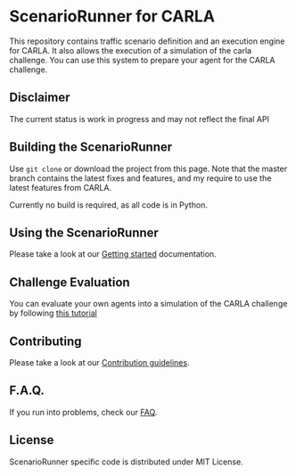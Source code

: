 ScenarioRunner for CARLA
========================
This repository contains traffic scenario definition and an execution engine
for CARLA. It also allows  the execution of a simulation of the carla challenge.
You can use this system to prepare your agent for the CARLA challenge.

Disclaimer
----------

The current status is work in progress and may not reflect the final API

Building the ScenarioRunner
---------------------------

Use `git clone` or download the project from this page. Note that the master
branch contains the latest fixes and features, and my require to use the latest features from CARLA.

Currently no build is required, as all code is in Python.


Using the ScenarioRunner
------------------------

Please take a look at our [Getting started](Docs/getting_started.md)
documentation.

Challenge Evaluation
---------------------

You can evaluate your own agents into a simulation
 of the CARLA challenge by following [this tutorial](Docs/challenge_evaluation.md)



Contributing
------------

Please take a look at our [Contribution guidelines][contriblink].

[contriblink]: http://carla.readthedocs.io/en/latest/CONTRIBUTING

F.A.Q.
------

If you run into problems, check our
[FAQ](http://carla.readthedocs.io/en/latest/faq/).

License
-------

ScenarioRunner specific code is distributed under MIT License.
